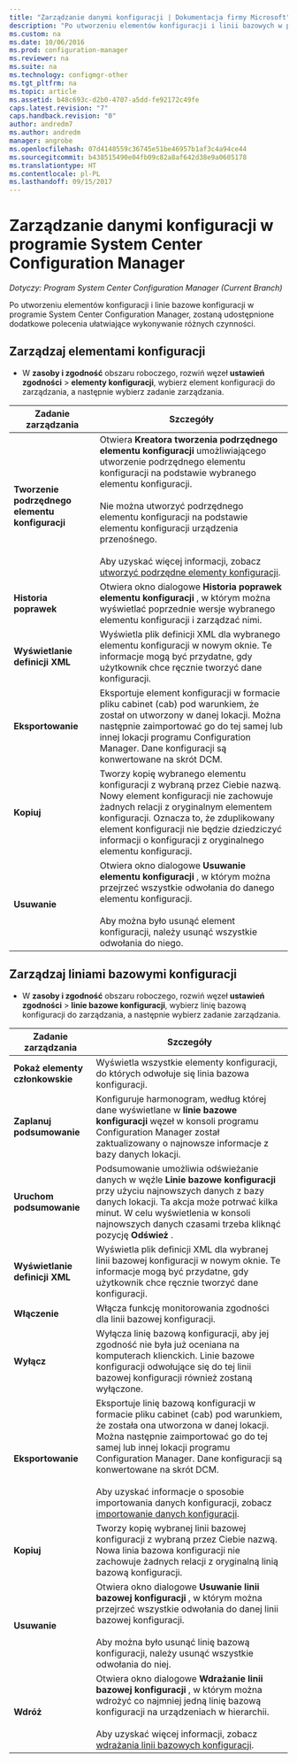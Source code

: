 ```yaml
---
title: "Zarządzanie danymi konfiguracji | Dokumentacja firmy Microsoft"
description: "Po utworzeniu elementów konfiguracji i linii bazowych w programie System Center Configuration Manager, należy używać innych poleceń, można wykonywać różne akcje."
ms.custom: na
ms.date: 10/06/2016
ms.prod: configuration-manager
ms.reviewer: na
ms.suite: na
ms.technology: configmgr-other
ms.tgt_pltfrm: na
ms.topic: article
ms.assetid: b48c693c-d2b0-4707-a5dd-fe92172c49fe
caps.latest.revision: "7"
caps.handback.revision: "0"
author: andredm7
ms.author: andredm
manager: angrobe
ms.openlocfilehash: 07d4148559c36745e51be46957b1af3c4a94ce44
ms.sourcegitcommit: b438515490e04fb09c82a8af642d38e9a0605178
ms.translationtype: HT
ms.contentlocale: pl-PL
ms.lasthandoff: 09/15/2017
---
```

# <a name="manage-configuration-data-in-system-center-configuration-manager"></a>Zarządzanie danymi konfiguracji w programie System Center Configuration Manager

*Dotyczy: Program System Center Configuration Manager (Current Branch)*

Po utworzeniu elementów konfiguracji i linie bazowe konfiguracji w programie System Center Configuration Manager, zostaną udostępnione dodatkowe polecenia ułatwiające wykonywanie różnych czynności.  

## <a name="manage-configuration-items"></a>Zarządzaj elementami konfiguracji  

-   W **zasoby i zgodność** obszaru roboczego, rozwiń węzeł **ustawień zgodności** > **elementy konfiguracji**, wybierz element konfiguracji do zarządzania, a następnie wybierz zadanie zarządzania.  

|Zadanie zarządzania|Szczegóły|  
|---------------------|-------------|  
|**Tworzenie podrzędnego elementu konfiguracji**|Otwiera **Kreatora tworzenia podrzędnego elementu konfiguracji** umożliwiającego utworzenie podrzędnego elementu konfiguracji na podstawie wybranego elementu konfiguracji.<br /><br /> Nie można utworzyć podrzędnego elementu konfiguracji na podstawie elementu konfiguracji urządzenia przenośnego.<br /><br /> Aby uzyskać więcej informacji, zobacz [utworzyć podrzędne elementy konfiguracji](../../compliance/deploy-use/create-child-configuration-items.md).|  
|**Historia poprawek**|Otwiera okno dialogowe **Historia poprawek elementu konfiguracji** , w którym można wyświetlać poprzednie wersje wybranego elementu konfiguracji i zarządzać nimi.|  
|**Wyświetlanie definicji XML**|Wyświetla plik definicji XML dla wybranego elementu konfiguracji w nowym oknie. Te informacje mogą być przydatne, gdy użytkownik chce ręcznie tworzyć dane konfiguracji.|  
|**Eksportowanie**|Eksportuje element konfiguracji w formacie pliku cabinet (cab) pod warunkiem, że został on utworzony w danej lokacji. Można następnie zaimportować go do tej samej lub innej lokacji programu Configuration Manager. Dane konfiguracji są konwertowane na skrót DCM.|  
|**Kopiuj**|Tworzy kopię wybranego elementu konfiguracji z wybraną przez Ciebie nazwą. Nowy element konfiguracji nie zachowuje żadnych relacji z oryginalnym elementem konfiguracji. Oznacza to, że zduplikowany element konfiguracji nie będzie dziedziczyć informacji o konfiguracji z oryginalnego elementu konfiguracji.|  
|**Usuwanie**|Otwiera okno dialogowe **Usuwanie elementu konfiguracji** , w którym można przejrzeć wszystkie odwołania do danego elementu konfiguracji.<br /><br /> Aby można było usunąć element konfiguracji, należy usunąć wszystkie odwołania do niego.|  

## <a name="manage-configuration-baselines"></a>Zarządzaj liniami bazowymi konfiguracji  

-   W **zasoby i zgodność** obszaru roboczego, rozwiń węzeł **ustawień zgodności** > **linie bazowe konfiguracji**, wybierz linię bazową konfiguracji do zarządzania, a następnie wybierz zadanie zarządzania.  


|Zadanie zarządzania|Szczegóły|  
|---------------------|-------------|  
|**Pokaż elementy członkowskie**|Wyświetla wszystkie elementy konfiguracji, do których odwołuje się linia bazowa konfiguracji.|  
|**Zaplanuj podsumowanie**|Konfiguruje harmonogram, według której dane wyświetlane w **linie bazowe konfiguracji** węzeł w konsoli programu Configuration Manager został zaktualizowany o najnowsze informacje z bazy danych lokacji.|  
|**Uruchom podsumowanie**|Podsumowanie umożliwia odświeżanie danych w węźle **Linie bazowe konfiguracji** przy użyciu najnowszych danych z bazy danych lokacji. Ta akcja może potrwać kilka minut. W celu wyświetlenia w konsoli najnowszych danych czasami trzeba kliknąć pozycję **Odśwież** .|  
|**Wyświetlanie definicji XML**|Wyświetla plik definicji XML dla wybranej linii bazowej konfiguracji w nowym oknie. Te informacje mogą być przydatne, gdy użytkownik chce ręcznie tworzyć dane konfiguracji.|  
|**Włączenie**|Włącza funkcję monitorowania zgodności dla linii bazowej konfiguracji.|  
|**Wyłącz**|Wyłącza linię bazową konfiguracji, aby jej zgodność nie była już oceniana na komputerach klienckich. Linie bazowe konfiguracji odwołujące się do tej linii bazowej konfiguracji również zostaną wyłączone.|  
|**Eksportowanie**|Eksportuje linię bazową konfiguracji w formacie pliku cabinet (cab) pod warunkiem, że została ona utworzona w danej lokacji. Można następnie zaimportować go do tej samej lub innej lokacji programu Configuration Manager. Dane konfiguracji są konwertowane na skrót DCM.<br /><br /> Aby uzyskać informacje o sposobie importowania danych konfiguracji, zobacz [importowanie danych konfiguracji](../../compliance/deploy-use/import-configuration-data.md).|  
|**Kopiuj**|Tworzy kopię wybranej linii bazowej konfiguracji z wybraną przez Ciebie nazwą. Nowa linia bazowa konfiguracji nie zachowuje żadnych relacji z oryginalną linią bazową konfiguracji.|  
|**Usuwanie**|Otwiera okno dialogowe **Usuwanie linii bazowej konfiguracji** , w którym można przejrzeć wszystkie odwołania do danej linii bazowej konfiguracji.<br /><br /> Aby można było usunąć linię bazową konfiguracji, należy usunąć wszystkie odwołania do niej.|  
|**Wdróż**|Otwiera okno dialogowe **Wdrażanie linii bazowej konfiguracji** , w którym można wdrożyć co najmniej jedną linię bazową konfiguracji na urządzeniach w hierarchii.<br /><br /> Aby uzyskać więcej informacji, zobacz [wdrażania linii bazowych konfiguracji](../../compliance/deploy-use/deploy-configuration-baselines.md).|  
